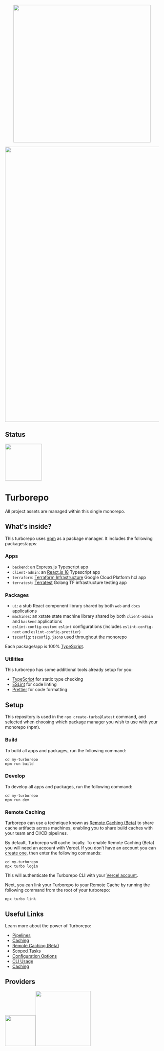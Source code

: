 <p align="center" >
  <img src="https://user-images.githubusercontent.com/65465380/168427987-fd84e8f5-2557-46cf-b65e-9d6b708d940c.png" width="450" />
</p>

<p align="center">
  <img src="https://repobeats.axiom.co/api/embed/d85147a1b2aae9a6ffbc75443885d45e97ec119e.svg" width="900">
</p>

## Status
<img src="https://codebeat.co/badges/5a111fb3-c803-4a6b-bbeb-6fb11fe91828" width="120">

# Turborepo

All project assets are managed within this single monorepo.

## What's inside?

This turborepo uses [npm](https://www.npmjs.com/) as a package manager. It includes the following packages/apps:

### Apps

- `backend`: an [Express.js](https://expressjs.com/) Typescript app
- `client-admin`: an [React.js 18](https://reactjs.org/) Typescript app
- `terraform`: [Terraform Infrastructure](https://www.terraform.io/) Google Cloud Platform hcl app
- `terratest`: [Terratest](https://terratest.gruntwork.io/) Golang TF infrastructure testing app

### Packages
- `ui`: a stub React component library shared by both `web` and `docs` applications
- `machines`: an xstate state machine library shared by both `client-admin` and `backend` applications
- `eslint-config-custom`: `eslint` configurations (includes `eslint-config-next` and `eslint-config-prettier`)
- `tsconfig`: `tsconfig.json`s used throughout the monorepo

Each package/app is 100% [TypeScript](https://www.typescriptlang.org/).

### Utilities

This turborepo has some additional tools already setup for you:

- [TypeScript](https://www.typescriptlang.org/) for static type checking
- [ESLint](https://eslint.org/) for code linting
- [Prettier](https://prettier.io) for code formatting

## Setup

This repository is used in the `npx create-turbo@latest` command, and selected when choosing which package manager you wish to use with your monorepo (npm).

### Build

To build all apps and packages, run the following command:

```
cd my-turborepo
npm run build
```

### Develop

To develop all apps and packages, run the following command:

```
cd my-turborepo
npm run dev
```

### Remote Caching

Turborepo can use a technique known as [Remote Caching (Beta)](https://turborepo.org/docs/core-concepts/remote-caching) to share cache artifacts across machines, enabling you to share build caches with your team and CI/CD pipelines.

By default, Turborepo will cache locally. To enable Remote Caching (Beta) you will need an account with Vercel. If you don't have an account you can [create one](https://vercel.com/signup), then enter the following commands:

```
cd my-turborepo
npx turbo login
```

This will authenticate the Turborepo CLI with your [Vercel account](https://vercel.com/docs/concepts/personal-accounts/overview).

Next, you can link your Turborepo to your Remote Cache by running the following command from the root of your turborepo:

```
npx turbo link
```

## Useful Links

Learn more about the power of Turborepo:

- [Pipelines](https://turborepo.org/docs/core-concepts/pipelines)
- [Caching](https://turborepo.org/docs/core-concepts/caching)
- [Remote Caching (Beta)](https://turborepo.org/docs/core-concepts/remote-caching)
- [Scoped Tasks](https://turborepo.org/docs/core-concepts/scopes)
- [Configuration Options](https://turborepo.org/docs/reference/configuration)
- [CLI Usage](https://turborepo.org/docs/reference/command-line-reference)
- [Caching](https://turborepo.org/docs/core-concepts/caching)

## Providers
<p align="left">
<img src="https://user-images.githubusercontent.com/65465380/168428800-7e3aea71-843d-46f5-8c9e-e744243cbc53.png" width="100" /><img src="https://user-images.githubusercontent.com/65465380/168429492-f9b01272-f682-4098-9178-bc07a65e94f2.png" width="180" />
</p>

